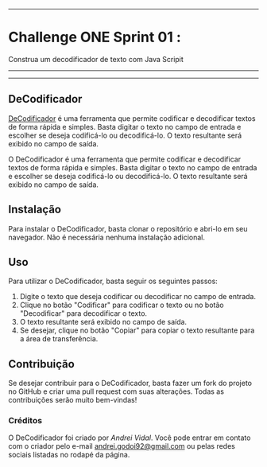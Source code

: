
-------------------
# Challenge ONE Sprint 01 :

Construa um decodificador de texto com Java Scripit

------------------
----------------
## DeCodificador

[DeCodificador](https://link-para-o-de-codificador.com) é uma ferramenta que permite codificar e decodificar textos de forma rápida e simples. Basta digitar o texto no campo de entrada e escolher se deseja codificá-lo ou decodificá-lo. O texto resultante será exibido no campo de saída.


O DeCodificador é uma ferramenta que permite codificar e decodificar textos de forma rápida e simples. Basta digitar o texto no campo de entrada e escolher se deseja codificá-lo ou decodificá-lo. O texto resultante será exibido no campo de saída.

## Instalação
Para instalar o DeCodificador, basta clonar o repositório e abri-lo em seu navegador. Não é necessária nenhuma instalação adicional.

## Uso
Para utilizar o DeCodificador, basta seguir os seguintes passos:

1. Digite o texto que deseja codificar ou decodificar no campo de entrada.
2. Clique no botão "Codificar" para codificar o texto ou no botão "Decodificar" para decodificar o texto.
3. O texto resultante será exibido no campo de saída.
4. Se desejar, clique no botão "Copiar" para copiar o texto resultante para a área de transferência.

## Contribuição
Se desejar contribuir para o DeCodificador, basta fazer um fork do projeto no GitHub e criar uma pull request com suas alterações. Todas as contribuições serão muito bem-vindas!

### Créditos
O DeCodificador foi criado por *Andrei Vidal*. Você pode entrar em contato com o criador pelo e-mail andrei.godoi92@gmail.com ou pelas redes sociais listadas no rodapé da página.
